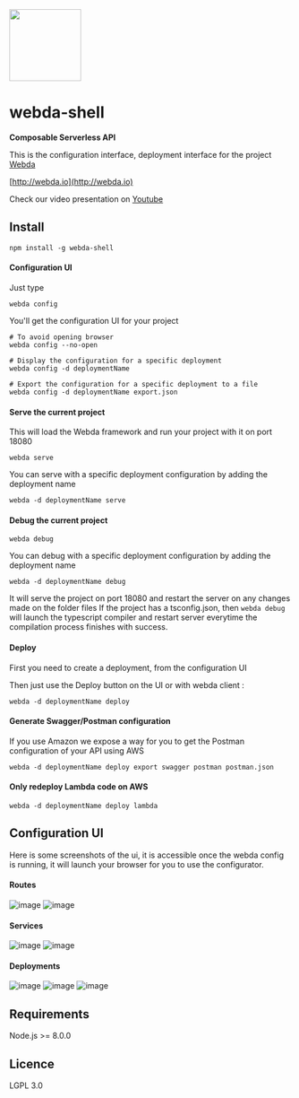 <img src="https://webda.io/images/webda.svg" width="128px" />

# webda-shell

**Composable Serverless API**

This is the configuration interface, deployment interface for the project [Webda](http://github.com/loopingz/webda.git)

[http://webda.io](http://webda.io)

Check our video presentation on [Youtube](https://www.youtube.com/playlist?list=PLfn1MAL4_e7ERdqj9rWlmEkK5gMkL4bKI)

## Install

```
npm install -g webda-shell
```

#### Configuration UI

Just type 

```
webda config
```

You'll get the configuration UI for your project

```
# To avoid opening browser
webda config --no-open

# Display the configuration for a specific deployment
webda config -d deploymentName

# Export the configuration for a specific deployment to a file
webda config -d deploymentName export.json
```


#### Serve the current project

This will load the Webda framework and run your project with it on port 18080


```
webda serve
```

You can serve with a specific deployment configuration by adding the deployment name

```
webda -d deploymentName serve
```

#### Debug the current project

```
webda debug
```

You can debug with a specific deployment configuration by adding the deployment name

```
webda -d deploymentName debug
```


It will serve the project on port 18080 and restart the server on any changes made on the folder files
If the project has a tsconfig.json, then `webda debug` will launch the typescript compiler and restart server everytime the compilation process finishes with success.


#### Deploy

First you need to create a deployment, from the configuration UI

Then just use the Deploy button on the UI or with webda client :

```
webda -d deploymentName deploy
```

#### Generate Swagger/Postman configuration 

If you use Amazon we expose a way for you to get the Postman configuration of your API using AWS

```
webda -d deploymentName deploy export swagger postman postman.json
```

#### Only redeploy Lambda code on AWS

```
webda -d deploymentName deploy lambda
```


## Configuration UI

Here is some screenshots of the ui, it is accessible once the webda config is running, it will launch your browser for you to use the configurator.

#### Routes

![image](http://webda.io/images/schemas/ui_route_create.png) ![image](http://webda.io/images/schemas/ui_route_config.png) 

#### Services

![image](http://webda.io/images/schemas/ui_service_create.png) ![image](http://webda.io/images/schemas/ui_service_config.png)

#### Deployments

![image](http://webda.io/images/schemas/ui_deployment_create.png) ![image](http://webda.io/images/schemas/ui_deployment_config.png) ![image](http://webda.io/images/schemas/ui_deployment_deploy.png)

## Requirements

Node.js >= 8.0.0

## Licence

LGPL 3.0
